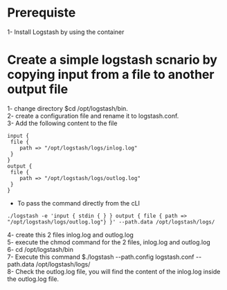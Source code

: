 # Prerequiste
1- Install Logstash by using the container 


# Create a simple logstash scnario by copying input from a file to another output file 
1- change directory $cd /opt/logstash/bin.<br>
2- create a configuration file and rename it to logstash.conf.<br>
3- Add the following content to the file <br>
  ```
  input {
   file {
      path => "/opt/logstash/logs/inlog.log"
   }
}
output {
   file {
      path => "/opt/logstash/logs/outlog.log"
   }
}
```
 - To pass the command directly from the cLI 
 ```
 ./logstash -e 'input { stdin { } } output { file { path => "/opt/logstash/logs/outlog.log"} }' --path.data /opt/logstash/logs/
 ```
4- create this 2 files inlog.log and outlog.log <br>
5- execute the chmod command for the 2 files, inlog.log and outlog.log <br>
6- cd /opt/logstash/bin <br>
7- Execute this command $./logstash --path.config logstash.conf --path.data /opt/logstash/logs/ <br>
8- Check the outlog.log file, you will find the content of the inlog.log inside the outlog.log file.
